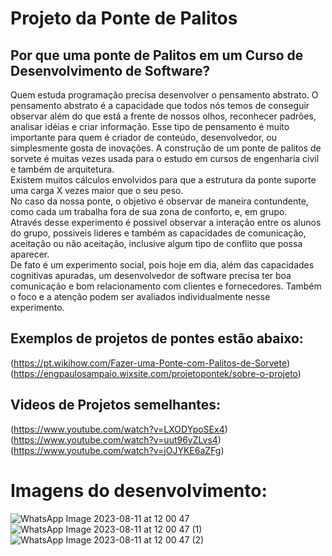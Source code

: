 # Projeto da Ponte de Palitos
## Por que uma ponte de Palitos em um Curso de Desenvolvimento de Software?
Quem estuda programação precisa desenvolver o pensamento abstrato. 
O pensamento abstrato é a capacidade que todos nós temos de conseguir observar além do que está a frente de nossos olhos, reconhecer padrões, analisar idéias e criar informação. Esse tipo de pensamento é muito importante para quem é criador de conteúdo, desenvolvedor, ou simplesmente gosta de inovações. 
A construção de um ponte de palitos de sorvete é muitas vezes usada para o estudo em cursos de engenharia civil e também de arquitetura.<br>
Existem muitos cálculos envolvidos para que a estrutura da ponte suporte uma carga X vezes maior que o seu peso.<br>
No caso da nossa ponte, o objetivo é observar de maneira contundente, como cada um trabalha fora de sua zona de conforto, e, em grupo.<br>
Através desse experimento é possivel observar a interação entre os alunos do grupo, possiveis lideres e também as capacidades de comunicação, aceitação ou não aceitação, inclusive algum tipo de conflito que possa aparecer.<br>
De fato é um experimento social, pois hoje em dia, além das capacidades cognitivas apuradas, um desenvolvedor de software precisa ter boa comunicação e bom relacionamento com clientes e fornecedores. Também o foco e a atenção podem ser avaliados individualmente nesse experimento.<br>

## Exemplos de projetos de pontes estão abaixo:<br>

(https://pt.wikihow.com/Fazer-uma-Ponte-com-Palitos-de-Sorvete)<br>
(https://engpaulosampaio.wixsite.com/projetopontek/sobre-o-projeto)<br>

## Videos de Projetos semelhantes:<br>

(https://www.youtube.com/watch?v=LXODYpoSEx4)<br>
(https://www.youtube.com/watch?v=uut96yZLvs4)<br>
(https://www.youtube.com/watch?v=jOJYKE6aZFg)<br>

# Imagens do desenvolvimento:

![WhatsApp Image 2023-08-11 at 12 00 47](https://github.com/remajag/projetos/assets/121033053/82d26ff9-20d4-4d48-b0ec-332a1696c20f)
![WhatsApp Image 2023-08-11 at 12 00 47 (1)](https://github.com/remajag/projetos/assets/121033053/933e8958-343b-4df5-aa71-def1f7062b9f)
![WhatsApp Image 2023-08-11 at 12 00 47 (2)](https://github.com/remajag/projetos/assets/121033053/2e6301d7-28ef-474e-9b79-20558446e4be)




